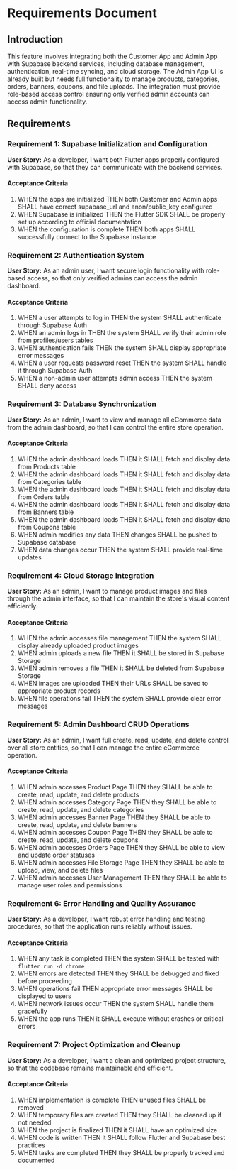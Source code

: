 # Requirements Document

## Introduction

This feature involves integrating both the Customer App and Admin App with Supabase backend services, including database management, authentication, real-time syncing, and cloud storage. The Admin App UI is already built but needs full functionality to manage products, categories, orders, banners, coupons, and file uploads. The integration must provide role-based access control ensuring only verified admin accounts can access admin functionality.

## Requirements

### Requirement 1: Supabase Initialization and Configuration

**User Story:** As a developer, I want both Flutter apps properly configured with Supabase, so that they can communicate with the backend services.

#### Acceptance Criteria

1. WHEN the apps are initialized THEN both Customer and Admin apps SHALL have correct supabase_url and anon/public_key configured
2. WHEN Supabase is initialized THEN the Flutter SDK SHALL be properly set up according to official documentation
3. WHEN the configuration is complete THEN both apps SHALL successfully connect to the Supabase instance

### Requirement 2: Authentication System

**User Story:** As an admin user, I want secure login functionality with role-based access, so that only verified admins can access the admin dashboard.

#### Acceptance Criteria

1. WHEN a user attempts to log in THEN the system SHALL authenticate through Supabase Auth
2. WHEN an admin logs in THEN the system SHALL verify their admin role from profiles/users tables
3. WHEN authentication fails THEN the system SHALL display appropriate error messages
4. WHEN a user requests password reset THEN the system SHALL handle it through Supabase Auth
5. WHEN a non-admin user attempts admin access THEN the system SHALL deny access

### Requirement 3: Database Synchronization

**User Story:** As an admin, I want to view and manage all eCommerce data from the admin dashboard, so that I can control the entire store operation.

#### Acceptance Criteria

1. WHEN the admin dashboard loads THEN it SHALL fetch and display data from Products table
2. WHEN the admin dashboard loads THEN it SHALL fetch and display data from Categories table
3. WHEN the admin dashboard loads THEN it SHALL fetch and display data from Orders table
4. WHEN the admin dashboard loads THEN it SHALL fetch and display data from Banners table
5. WHEN the admin dashboard loads THEN it SHALL fetch and display data from Coupons table
6. WHEN admin modifies any data THEN changes SHALL be pushed to Supabase database
7. WHEN data changes occur THEN the system SHALL provide real-time updates

### Requirement 4: Cloud Storage Integration

**User Story:** As an admin, I want to manage product images and files through the admin interface, so that I can maintain the store's visual content efficiently.

#### Acceptance Criteria

1. WHEN the admin accesses file management THEN the system SHALL display already uploaded product images
2. WHEN admin uploads a new file THEN it SHALL be stored in Supabase Storage
3. WHEN admin removes a file THEN it SHALL be deleted from Supabase Storage
4. WHEN images are uploaded THEN their URLs SHALL be saved to appropriate product records
5. WHEN file operations fail THEN the system SHALL provide clear error messages

### Requirement 5: Admin Dashboard CRUD Operations

**User Story:** As an admin, I want full create, read, update, and delete control over all store entities, so that I can manage the entire eCommerce operation.

#### Acceptance Criteria

1. WHEN admin accesses Product Page THEN they SHALL be able to create, read, update, and delete products
2. WHEN admin accesses Category Page THEN they SHALL be able to create, read, update, and delete categories
3. WHEN admin accesses Banner Page THEN they SHALL be able to create, read, update, and delete banners
4. WHEN admin accesses Coupon Page THEN they SHALL be able to create, read, update, and delete coupons
5. WHEN admin accesses Orders Page THEN they SHALL be able to view and update order statuses
6. WHEN admin accesses File Storage Page THEN they SHALL be able to upload, view, and delete files
7. WHEN admin accesses User Management THEN they SHALL be able to manage user roles and permissions

### Requirement 6: Error Handling and Quality Assurance

**User Story:** As a developer, I want robust error handling and testing procedures, so that the application runs reliably without issues.

#### Acceptance Criteria

1. WHEN any task is completed THEN the system SHALL be tested with `flutter run -d chrome`
2. WHEN errors are detected THEN they SHALL be debugged and fixed before proceeding
3. WHEN operations fail THEN appropriate error messages SHALL be displayed to users
4. WHEN network issues occur THEN the system SHALL handle them gracefully
5. WHEN the app runs THEN it SHALL execute without crashes or critical errors

### Requirement 7: Project Optimization and Cleanup

**User Story:** As a developer, I want a clean and optimized project structure, so that the codebase remains maintainable and efficient.

#### Acceptance Criteria

1. WHEN implementation is complete THEN unused files SHALL be removed
2. WHEN temporary files are created THEN they SHALL be cleaned up if not needed
3. WHEN the project is finalized THEN it SHALL have an optimized size
4. WHEN code is written THEN it SHALL follow Flutter and Supabase best practices
5. WHEN tasks are completed THEN they SHALL be properly tracked and documented